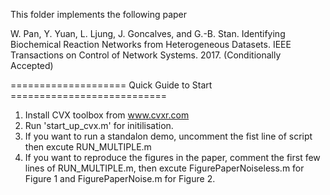 This folder implements the following paper

W. Pan, Y. Yuan, L. Ljung, J. Goncalves, and G.-B. Stan. Identifying Biochemical Reaction Networks from Heterogeneous Datasets. IEEE Transactions on Control of Network Systems. 2017. (Conditionally Accepted)

==================== Quick Guide to Start ===========================

1. Install CVX toolbox from www.cvxr.com
2. Run 'start_up_cvx.m' for initilisation.
3. If you want to run a standalon demo, uncomment the fist line of script then excute RUN_MULTIPLE.m
4. If you want to reproduce the figures in the paper, comment the first few lines of RUN_MULTIPLE.m, then excute FigurePaperNoiseless.m for Figure 1 and FigurePaperNoise.m for Figure 2. 

